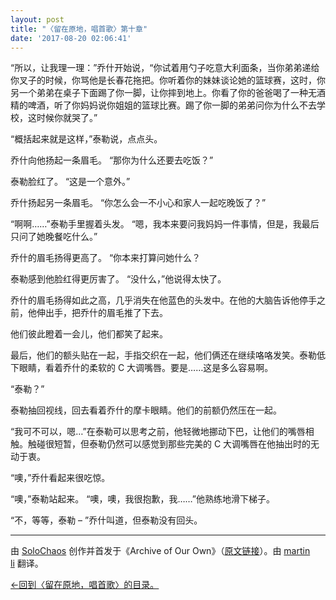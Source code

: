 ```yaml
---
layout: post
title: "〈留在原地，唱首歌〉第十章"
date: '2017-08-20 02:06:41'
---
```



“所以，让我理一理：”乔什开始说，“你试着用勺子吃意大利面条，当你弟弟递给你叉子的时候，你骂他是长春花拖把。你听着你的妹妹谈论她的篮球赛，这时，你另一个弟弟在桌子下面踢了你一脚，让你摔到地上。你看了你的爸爸喝了一种无酒精的啤酒，听了你妈妈说你姐姐的篮球比赛。踢了你一脚的弟弟问你为什么不去学校，这时候你就哭了。”

“概括起来就是这样，”泰勒说，点点头。

乔什向他扬起一条眉毛。 “那你为什么还要去吃饭？”

泰勒脸红了。 “这是一个意外。”

乔什扬起另一条眉毛。 “你怎么会一不小心和家人一起吃晚饭了？”

“啊啊……”泰勒手里握着头发。 “嗯，我本来要问我妈妈一件事情，但是，我最后只问了她晚餐吃什么。”

乔什的眉毛扬得更高了。 “你本来打算问她什么？

泰勒感到他脸红得更厉害了。 “没什么，”他说得太快了。

乔什的眉毛扬得如此之高，几乎消失在他蓝色的头发中。在他的大脑告诉他停手之前，他伸出手，把乔什的眉毛推了下去。

他们彼此瞪着一会儿，他们都笑了起来。

最后，他们的额头贴在一起，手指交织在一起，他们俩还在继续咯咯发笑。泰勒低下眼睛，看着乔什的柔软的 C 大调嘴唇。要是……这是多么容易啊。

“泰勒？”

泰勒抽回视线，回去看着乔什的摩卡眼睛。他们的前额仍然压在一起。

“我可不可以，嗯…”在泰勒可以思考之前，他轻微地挪动下巴，让他们的嘴唇相触。触碰很短暂，但泰勒仍然可以感觉到那些完美的 C 大调嘴唇在他抽出时的无动于衷。

“噢，”乔什看起来很吃惊。

“噢，”泰勒站起来。 “噢，噢，我很抱歉，我……”他熟练地滑下梯子。

“不，等等，泰勒 – ”乔什叫道，但泰勒没有回头。

- - - - - -

由 [SoloChaos](http://archiveofourown.org/users/SoloChaos/pseuds/SoloChaos) 创作并首发于《Archive of Our Own》（[原文链接](http://archiveofourown.org/works/1822504?view_adult=true)）。由 [martin li](https://twitter.com/mavorites) 翻译。

[←回到〈留在原地，唱首歌〉的目录。](http://www.talklate.org/dun4real/stay-in-place-sing-a-chorus-zhs)


